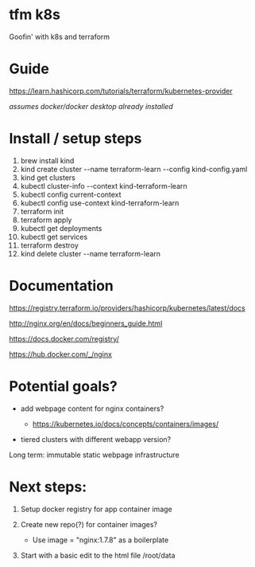 # tfm k8s
Goofin' with k8s and terraform

# Guide
https://learn.hashicorp.com/tutorials/terraform/kubernetes-provider

*assumes docker/docker desktop already installed*
#  Install / setup steps
1. brew install kind
2. kind create cluster --name terraform-learn --config kind-config.yaml
3. kind get clusters
4. kubectl cluster-info --context kind-terraform-learn
5. kubectl config current-context
6. kubectl config use-context kind-terraform-learn
7. terraform init
8. terraform apply
9. kubectl get deployments
10. kubectl get services
11. terraform destroy
12. kind delete cluster --name terraform-learn

# Documentation
https://registry.terraform.io/providers/hashicorp/kubernetes/latest/docs

http://nginx.org/en/docs/beginners_guide.html

https://docs.docker.com/registry/

https://hub.docker.com/_/nginx

# Potential goals?

- add webpage content for nginx containers?

  -  https://kubernetes.io/docs/concepts/containers/images/
- tiered clusters with different webapp version?

Long term: immutable static webpage infrastructure

# Next steps:

1. Setup docker registry for app container image
2. Create new repo(?) for container images?

    - Use image = "nginx:1.7.8" as a boilerplate 
3. Start with a basic edit to the html file /root/data